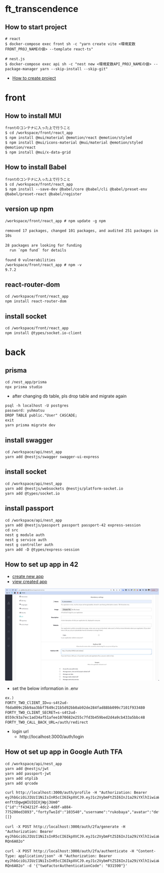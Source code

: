 # ft_transcendence
## How to start project
```
# react
$ docker-compose exec front sh -c "yarn create vite <環境変数FRONT_PROJ_NAMEの値> --template react-ts"

# nest.js
$ docker-compose exec api sh -c "nest new <環境変数API_PROJ_NAMEの値> --package-manager yarn --skip-install --skip-git"
```
- [How to create project](https://qiita.com/katkatprog/items/a53fa97ba60fa361983a)

# front
## How to install MUI
```
frontのコンテナに入った上で行うこと
$ cd /workspace/front/react_app
$ npm install @mui/material @emotion/react @emotion/styled
$ npm install @mui/icons-material @mui/material @emotion/styled @emotion/react
$ npm install @mui/x-data-grid
```

## How to install Babel
```
frontのコンテナに入った上で行うこと
$ cd /workspace/front/react_app
$ npm install --save-dev @babel/core @babel/cli @babel/preset-env @babel/preset-react @babel/register
```

## version up npm
```
/workspace/front/react_app # npm update -g npm

removed 17 packages, changed 101 packages, and audited 251 packages in 10s

28 packages are looking for funding
  run `npm fund` for details

found 0 vulnerabilities
/workspace/front/react_app # npm -v
9.7.2
```

## react-router-dom
```
cd /workspace/front/react_app
npm install react-router-dom
```

## install socket
```
cd /workspace/front/react_app
npm install @types/socket.io-client
```

# back
## prisma
```
cd /nest_app/prisma
npx prisma studio
```
- after changing db table, pls drop table and migrate again
```
psql -h localhost -U postgres
password: yuhmatsu
DROP TABLE public."User" CASCADE;
exit
yarn prisma migrate dev
```

## install swagger
```
cd /workspace/api/nest_app
yarn add @nestjs/swagger swagger-ui-express
```

## install socket
```
cd /workspace/api/nest_app
yarn add @nestjs/websockets @nestjs/platform-socket.io
yarn add @types/socket.io
```

## install passport
```
cd /workspace/api/nest_app
yarn add @nestjs/passport passport passport-42 express-session
cd src
nest g module auth
nest g service auth
nest g controller auth
yarn add -D @types/express-session
```

## How to set up app in 42
- [create new app](https://profile.intra.42.fr/oauth/applications/new)
- [view created app](https://profile.intra.42.fr/oauth/applications/14601)

![app](./readme_img/app.png)

- set the below information in .env
```
ex.)
FORTY_TWO_ClIENT_ID=u-s4t2ud-f6da009c2bb9aa3bbf7649c21b5d92bb0ab92de284fad88bb099c7101f933480
FORTY_TWO_CLIENT_SECRET=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
FORTY_TWO_CALL_BACK_URL=/auth/redirect
```

- login url
  - http://localhost:3000/auth/login

## How ot set up app in Google Auth TFA
```
cd /workspace/api/nest_app
yarn add @nestjs/jwt
yarn add passport-jwt
yarn add otplib
yarn add qrcode
```
```
curl http://localhost:3000/auth/profile -H "Authorization: Bearer eyJhbGciOiJIUzI1NiIsInR5cCI6IkpXVCJ9.eyJ1c2VybmFtZSI6InJ1a29iYXlhIiwiaWF0IjoxNjg5MDc5MDY2LCJleHAiOjE2ODkxNjU0NjZ9.u1y7igJAgyLEDKOTl6-enfttDgwgWIUIQIXjWpj3Um0"
{"id":"f434212f-4dc2-4d8f-a884-775200ed3893","fortyTwoId":"103540","username":"rukobaya","avatar":"default.jpg","wins":0,"losses":0,"ladderLevel":0,"achievements":[]}

curl -X POST http://localhost:3000/auth/2fa/generate -H "Authorization: Bearer eyJhbGciOiJIUzI1NiIsInR5cCI6IkpXVCJ9.eyJ1c2VybmFtZSI6InJ1a29iYXlhIiwiaWF0IjoxNjg5MTUzODUyLCJleHAiOjE2ODkyNDAyNTJ9.6yhiMYmPtM0QsJlOjCv49dWip_7cmUhHpe-RQn6A02o"

curl -X POST http://localhost:3000/auth/2fa/authenticate -H "Content-Type: application/json" -H "Authorization: Bearer eyJhbGciOiJIUzI1NiIsInR5cCI6IkpXVCJ9.eyJ1c2VybmFtZSI6InJ1a29iYXlhIiwiaWF0IjoxNjg5MTUzODUyLCJleHAiOjE2ODkyNDAyNTJ9.6yhiMYmPtM0QsJlOjCv49dWip_7cmUhHpe-RQn6A02o" -d '{"twoFactorAuthenticationCode": "031590"}'

```
